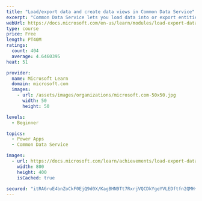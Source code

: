 ```yaml
---
title: "Load/export data and create data views in Common Data Service"
excerpt: "Common Data Service lets you load data into or export entities from other entities by using Microsoft Excel. You can also create views to quickly review data that is stored within an entity."
webUrl: https://docs.microsoft.com/en-us/learn/modules/load-export-data-create-data-views/
type: course
price: Free
length: PT40M
ratings:
  count: 404
  average: 4.6460395
heat: 51

provider:
  name: Microsoft Learn
  domain: microsoft.com
  images:
    - url: /assets/images/organizations/microsoft.com-50x50.jpg
      width: 50
      height: 50

levels:
  - Beginner

topics:
  - Power Apps
  - Common Data Service

images:
  - url: https://docs.microsoft.com/learn/achievements/load-export-data-create-data-views-social.png
    width: 800
    height: 400
    isCached: true

secured: "itRA6ruE4bnZoCkF0EjQ9d0X/KagBHN9Tt7RxrjVQCDkYgeYVLEDftfn2QMH+qR7g8VxNZ3hJjSzN+9HQAv35bg6u+OVeCnsedl10oT6Q51BxVKxIpiZAWJSt6CFEHyfVthvJeEbQZPX21QC/X33FID2K3+WT4OczunmipEIXd53YIYsUHIleGLC4mfTxTT2tIPTxjVOPI7FmZZWQ//0x9fn+TRX0avoojjzvyV4lSbRb91/+c8+WczLyyNEPLSsgAEQH204xSDIBj4yv/GDi3eW4pSrWkHvEIOO3QdtGuVDBzjEnIPBZ6k/5bwMwnAUSrfS80kC9NFFzgmXTRExfkHQ/H107AN0xsUE7dbwfqt49G/fEqzOoIsqT7lMt9whiLZ5b0CqoPwO8191+bE93r1GTW2HaPqBJs7t41icglo=;bG7tjFLNJm0ymKeUymUJSg=="
---
```


